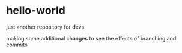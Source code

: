# hello-world
just another repository for devs

making some additional changes to see the effects of branching and commits
